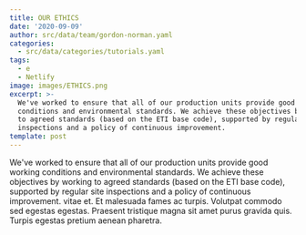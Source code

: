 ```yaml
---
title: OUR ETHICS
date: '2020-09-09'
author: src/data/team/gordon-norman.yaml
categories:
  - src/data/categories/tutorials.yaml
tags:
  - e
  - Netlify
image: images/ETHICS.png
excerpt: >-
  We've worked to ensure that all of our production units provide good working
  conditions and environmental standards. We achieve these objectives by working
  to agreed standards (based on the ETI base code), supported by regular site
  inspections and a policy of continuous improvement. 
template: post
---
```


We've worked to ensure that all of our production units provide good working conditions and environmental standards. We achieve these objectives by working to agreed standards (based on the ETI base code), supported by regular site inspections and a policy of continuous improvement. vitae et. Et malesuada fames ac turpis. Volutpat commodo sed egestas egestas. Praesent tristique magna sit amet purus gravida quis. Turpis egestas pretium aenean pharetra.
